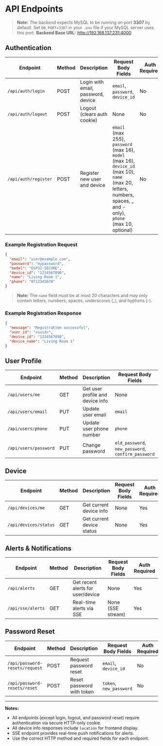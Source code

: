 # API Endpoints

> **Note:** The backend expects MySQL to be running on port **3307** by default. Set `DB_PORT=3307` in your `.env` file if your MySQL server uses this port.
> **Backend Base URL:** http://192.168.137.231:4000

## Authentication
| Endpoint                | Method | Description                        | Request Body Fields                | Auth Required |
|-------------------------|--------|------------------------------------|------------------------------------|--------------|
| `/api/auth/login`       | POST   | Login with email, password, device | `email`, `password`, `device_id`   | No           |
| `/api/auth/logout`      | POST   | Logout (clears auth cookie)        | None                               | No           |
| `/api/auth/register`    | POST   | Register new user and device       | `email` (max 255), `password` (max 16), `model` (max 16), `device_id` (max 10), `name` (max 20, letters, numbers, spaces, _ and - only), `phone` (max 10, optional) | No |

### Example Registration Request
```json
{
  "email": "user@example.com",
  "password": "mypassword",
  "model": "ESP32-SECURE",
  "device_id": "1234567890",
  "name": "Living Room 1",
  "phone": "0712345678"
}
```

> **Note:** The `name` field must be at most 20 characters and may only contain letters, numbers, spaces, underscores (_), and hyphens (-).

### Example Registration Response
```json
{
  "message": "Registration successful",
  "user_id": "<uuid>",
  "device_id": "1234567890",
  "device_name": "Living Room 1"
}
```

## User Profile
| Endpoint                | Method | Description                        | Request Body Fields                | Auth Required |
|-------------------------|--------|------------------------------------|------------------------------------|--------------|
| `/api/users/me`         | GET    | Get user profile and device info   | None                               | Yes          |
| `/api/users/email`      | PUT    | Update user email                  | `email`                            | Yes          |
| `/api/users/phone`      | PUT    | Update user phone number           | `phone`                            | Yes          |
| `/api/users/password`   | PUT    | Change password                    | `old_password`, `new_password`, `confirm_password` | Yes |

## Device
| Endpoint                | Method | Description                        | Request Body Fields                | Auth Required |
|-------------------------|--------|------------------------------------|------------------------------------|--------------|
| `/api/devices/me`       | GET    | Get current device info            | None                               | Yes          |
| `/api/devices/status`   | GET    | Get current device status          | None                               | Yes          |

## Alerts & Notifications
| Endpoint                | Method | Description                        | Request Body Fields                | Auth Required |
|-------------------------|--------|------------------------------------|------------------------------------|--------------|
| `/api/alerts`           | GET    | Get recent alerts for user/device  | None                               | Yes          |
| `/api/sse/alerts`       | GET    | Real-time alerts via SSE           | None (SSE stream)                  | Yes          |

## Password Reset
| Endpoint                        | Method | Description                        | Request Body Fields                | Auth Required |
|----------------------------------|--------|------------------------------------|------------------------------------|--------------|
| `/api/password-resets/request`   | POST   | Request password reset             | `email`, `device_id`               | No           |
| `/api/password-resets/reset`     | POST   | Reset password with token          | `token`, `new_password`            | No           |

---

**Notes:**
- All endpoints (except login, logout, and password reset) require authentication via secure HTTP-only cookie.
- All device info responses include `location` for frontend display.
- SSE endpoint provides real-time push notifications for alerts.
- Use the correct HTTP method and required fields for each endpoint. 